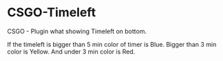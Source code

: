 # CSGO-Timeleft
CSGO - Plugin what showing Timeleft on bottom.

If the timeleft is bigger than 5 min color of timer is Blue.
Bigger than 3 min color is Yellow.
And under 3 min color is Red.
